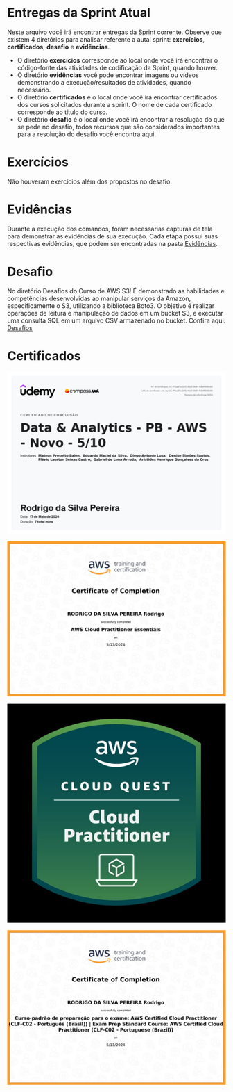
# Entregas da Sprint Atual

Neste arquivo você irá encontrar entregas da Sprint corrente. Observe que existem 4 diretórios para analisar referente a autal sprint: **exercícios**, **certificados**, **desafio** e **evidências**.

 - O diretório **exercícios** corresponde ao local onde você irá encontrar o código-fonte das atividades de codificação da Sprint, quando houver.
 - O diretório **evidências** você pode encontrar imagens ou vídeos demonstrando a execução/resultados de atividades, quando necessário.
 - O diretório **certificados** é o local onde você irá encontrar certificados dos cursos solicitados durante a sprint. O nome de cada certificado corresponde ao título do curso.
 - O diretório **desafio** é o local onde você irá encontrar a resolução do que se pede no desafio, todos recursos que são considerados importantes para a resolução do desafio você encontra aqui.

# Exercícios

Não houveram exercícios além dos propostos no desafio.

# Evidências

Durante a execução dos comandos, foram necessárias capturas de tela para demonstrar as evidências de sua execução. Cada etapa possui suas respectivas evidências, que podem ser encontradas na pasta [Evidências](Evidencias/).

# Desafio

No diretório Desafios do Curso de AWS S3! É demonstrado as habilidades e competências desenvolvidas ao manipular serviços da Amazon, especificamente o S3, utilizando a biblioteca Boto3. O objetivo é realizar operações de leitura e manipulação de dados em um bucket S3, e executar uma consulta SQL em um arquivo CSV armazenado no bucket. Confira aqui: [Desafios](Desafios/)

# Certificados

![Data & Analytics - PB - AWS - Novo - 5/10](Certificados/Data%20&%20Analytics%20-%20PB%20-%20AWS%20-%20Novo%20-%205.10.jpg)

![AWS Cloud Practioner](Certificados/AWS%20Cloud%20Practioner%20Essentials.jpg)

![AWS Cloud Quest](Certificados/Cloud%20Quest.jpeg)

![AWS Curso Preparação para Exame](Certificados/Curso-Padrao%20de%20Preparacao%20Para%20Exame.jpg)
